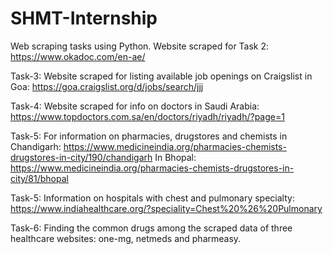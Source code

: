 # SHMT-Internship
Web scraping tasks using Python.
Website scraped for Task 2: https://www.okadoc.com/en-ae/

Task-3: Website scraped for listing available job openings on Craigslist in Goa: https://goa.craigslist.org/d/jobs/search/jjj

Task-4: Website scraped for info on doctors in Saudi Arabia: https://www.topdoctors.com.sa/en/doctors/riyadh/riyadh/?page=1

Task-5: For information on pharmacies, drugstores and chemists in Chandigarh: https://www.medicineindia.org/pharmacies-chemists-drugstores-in-city/190/chandigarh
        In Bhopal: https://www.medicineindia.org/pharmacies-chemists-drugstores-in-city/81/bhopal
        
Task-5: Information on hospitals with chest and pulmonary specialty: https://www.indiahealthcare.org/?speciality=Chest%20%26%20Pulmonary

Task-6: Finding the common drugs among the scraped data of three healthcare websites: one-mg, netmeds and pharmeasy.
